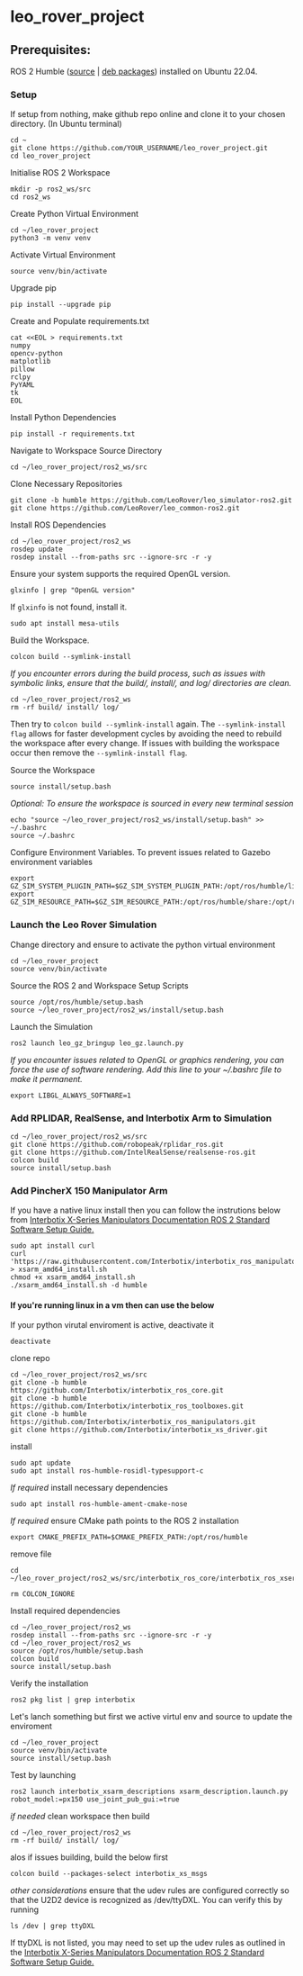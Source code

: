 # leo_rover_project

## Prerequisites:
ROS 2 Humble ([source](https://docs.ros.org/en/humble/Installation/Alternatives/Ubuntu-Development-Setup.html) | [deb packages](https://docs.ros.org/en/humble/Installation/Ubuntu-Install-Debs.html)) installed on Ubuntu 22.04.

### Setup 
If setup from nothing, make github repo online and clone it to your chosen directory.
(In Ubuntu terminal)
```
cd ~
git clone https://github.com/YOUR_USERNAME/leo_rover_project.git
cd leo_rover_project
```

Initialise ROS 2 Workspace
```
mkdir -p ros2_ws/src
cd ros2_ws
```

Create Python Virtual Environment
```
cd ~/leo_rover_project
python3 -m venv venv
```
Activate Virtual Environment
```
source venv/bin/activate
```
Upgrade pip
```
pip install --upgrade pip
```

Create and Populate requirements.txt
```
cat <<EOL > requirements.txt
numpy
opencv-python
matplotlib
pillow
rclpy
PyYAML
tk
EOL
```


Install Python Dependencies
```
pip install -r requirements.txt
```

Navigate to Workspace Source Directory
```
cd ~/leo_rover_project/ros2_ws/src
```

Clone Necessary Repositories
```
git clone -b humble https://github.com/LeoRover/leo_simulator-ros2.git
git clone https://github.com/LeoRover/leo_common-ros2.git
```


Install ROS Dependencies
```
cd ~/leo_rover_project/ros2_ws
rosdep update
rosdep install --from-paths src --ignore-src -r -y
```

Ensure your system supports the required OpenGL version.
```
glxinfo | grep "OpenGL version"
```

If `glxinfo` is not found, install it.
```
sudo apt install mesa-utils
```

Build the Workspace. 
```
colcon build --symlink-install
```
_If you encounter errors during the build process, such as issues with symbolic links, ensure that the build/, install/, and log/ directories are clean._
```
cd ~/leo_rover_project/ros2_ws
rm -rf build/ install/ log/
```
Then try to `colcon build --symlink-install` again. The `--symlink-install flag` allows for faster development cycles by avoiding the need to rebuild the workspace after every change. If issues with building the workspace occur then remove the `--symlink-install flag`.  
  
Source the Workspace
```
source install/setup.bash
```
_Optional: To ensure the workspace is sourced in every new terminal session_
```
echo "source ~/leo_rover_project/ros2_ws/install/setup.bash" >> ~/.bashrc
source ~/.bashrc
```
Configure Environment Variables. To prevent issues related to Gazebo environment variables
```
export GZ_SIM_SYSTEM_PLUGIN_PATH=$GZ_SIM_SYSTEM_PLUGIN_PATH:/opt/ros/humble/lib
export GZ_SIM_RESOURCE_PATH=$GZ_SIM_RESOURCE_PATH:/opt/ros/humble/share:/opt/ros/humble/share/leo_gz_worlds/worlds:/opt/ros/humble/share/leo_gz_worlds/models
```

### Launch the Leo Rover Simulation
Change directory and ensure to activate the python virtual environment
```
cd ~/leo_rover_project
source venv/bin/activate
```

Source the ROS 2 and Workspace Setup Scripts
```
source /opt/ros/humble/setup.bash
source ~/leo_rover_project/ros2_ws/install/setup.bash
```
Launch the Simulation
```
ros2 launch leo_gz_bringup leo_gz.launch.py
```
_If you encounter issues related to OpenGL or graphics rendering, you can force the use of software rendering. Add this line to your ~/.bashrc file to make it permanent._
```
export LIBGL_ALWAYS_SOFTWARE=1
```

### Add RPLIDAR, RealSense, and Interbotix Arm to Simulation 
```
cd ~/leo_rover_project/ros2_ws/src
git clone https://github.com/robopeak/rplidar_ros.git
git clone https://github.com/IntelRealSense/realsense-ros.git
colcon build
source install/setup.bash
```

### Add PincherX 150 Manipulator Arm

If you have a native linux install then you can follow the instrutions below from [Interbotix X-Series Manipulators Documentation ROS 2 Standard Software Setup Guide.](https://docs.trossenrobotics.com/interbotix_xsarms_docs/ros_interface/ros2/software_setup.html)
```
sudo apt install curl
curl 'https://raw.githubusercontent.com/Interbotix/interbotix_ros_manipulators/main/interbotix_ros_xsarms/install/amd64/xsarm_amd64_install.sh' > xsarm_amd64_install.sh
chmod +x xsarm_amd64_install.sh
./xsarm_amd64_install.sh -d humble
```

#### If you're running linux in a vm then can use the below
If your python virutal enviroment is active, deactivate it
```
deactivate
```
clone repo
```
cd ~/leo_rover_project/ros2_ws/src
git clone -b humble https://github.com/Interbotix/interbotix_ros_core.git
git clone -b humble https://github.com/Interbotix/interbotix_ros_toolboxes.git
git clone -b humble https://github.com/Interbotix/interbotix_ros_manipulators.git
git clone https://github.com/Interbotix/interbotix_xs_driver.git

```
install
```
sudo apt update
sudo apt install ros-humble-rosidl-typesupport-c
```

_If required_ install necessary dependencies
```
sudo apt install ros-humble-ament-cmake-nose
```

_If required_ ensure CMake path points to the ROS 2 installation
```
export CMAKE_PREFIX_PATH=$CMAKE_PREFIX_PATH:/opt/ros/humble
```

remove file
```
cd ~/leo_rover_project/ros2_ws/src/interbotix_ros_core/interbotix_ros_xseries/interbotix_xs_msgs

rm COLCON_IGNORE

```

Install required dependencies
```
cd ~/leo_rover_project/ros2_ws
rosdep install --from-paths src --ignore-src -r -y
cd ~/leo_rover_project/ros2_ws
source /opt/ros/humble/setup.bash
colcon build
source install/setup.bash
```

Verify the installation
```
ros2 pkg list | grep interbotix
```
Let's lanch something but first we active virtul env and source to update the enviroment

```
cd ~/leo_rover_project
source venv/bin/activate
source install/setup.bash

```


Test by launching 
```
ros2 launch interbotix_xsarm_descriptions xsarm_description.launch.py robot_model:=px150 use_joint_pub_gui:=true
```



_if needed_ clean workspace then build
```
cd ~/leo_rover_project/ros2_ws
rm -rf build/ install/ log/
```

alos if issues building, build the below first
```
colcon build --packages-select interbotix_xs_msgs
```

_other considerations_ ensure that the udev rules are configured correctly so that the U2D2 device is recognized as /dev/ttyDXL. You can verify this by running
```
ls /dev | grep ttyDXL

```
If ttyDXL is not listed, you may need to set up the udev rules as outlined in the [Interbotix X-Series Manipulators Documentation ROS 2 Standard Software Setup Guide.](https://docs.trossenrobotics.com/interbotix_xsarms_docs/ros_interface/ros2/software_setup.html)